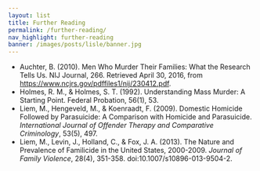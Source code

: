 ```yaml
---
layout: list
title: Further Reading
permalink: /further-reading/
nav_highlight: further-reading
banner: /images/posts/lisle/banner.jpg
---
```


- Auchter, B. (2010). Men Who Murder Their Families: What the Research Tells Us. NIJ Journal, 266. Retrieved April 30, 2016, from <https://www.ncjrs.gov/pdffiles1/nij/230412.pdf>.
- Holmes, R. M., & Holmes, S. T. (1992). Understanding Mass Murder: A Starting Point. Federal Probation, 56(1), 53.
- Liem, M., Hengeveld, M., & Koenraadt, F. (2009). Domestic Homicide Followed by Parasuicide: A Comparison with Homicide and Parasuicide. _International Journal of Offender Therapy and Comparative Criminology_, 53(5), 497.
- Liem, M., Levin, J., Holland, C., & Fox, J. A. (2013). The Nature and Prevalence of Familicide in the United States, 2000-2009. _Journal of Family Violence_, 28(4), 351-358. doi:10.1007/s10896-013-9504-2.
